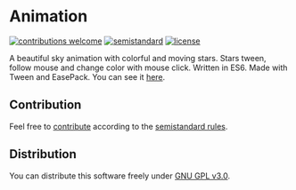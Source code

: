 # Animation

[![contributions welcome](https://img.shields.io/badge/contributions-welcome-brightgreen.svg)](https://github.com/berkerol/animation/issues)
[![semistandard](https://img.shields.io/badge/code%20style-semistandard-brightgreen.svg)](https://github.com/Flet/semistandard)
[![license](https://img.shields.io/badge/license-GPL--3.0-blue.svg)](https://github.com/berkerol/animation/blob/master/LICENSE)

A beautiful sky animation with colorful and moving stars. Stars tween, follow mouse and change color with mouse click. Written in ES6\. Made with Tween and EasePack. You can see it [here](https://berkerol.github.io/animation/animation.html).

## Contribution

Feel free to [contribute](https://github.com/berkerol/animation/issues) according to the [semistandard rules](https://github.com/Flet/semistandard).

## Distribution

You can distribute this software freely under [GNU GPL v3.0](https://github.com/berkerol/animation/blob/master/LICENSE).
